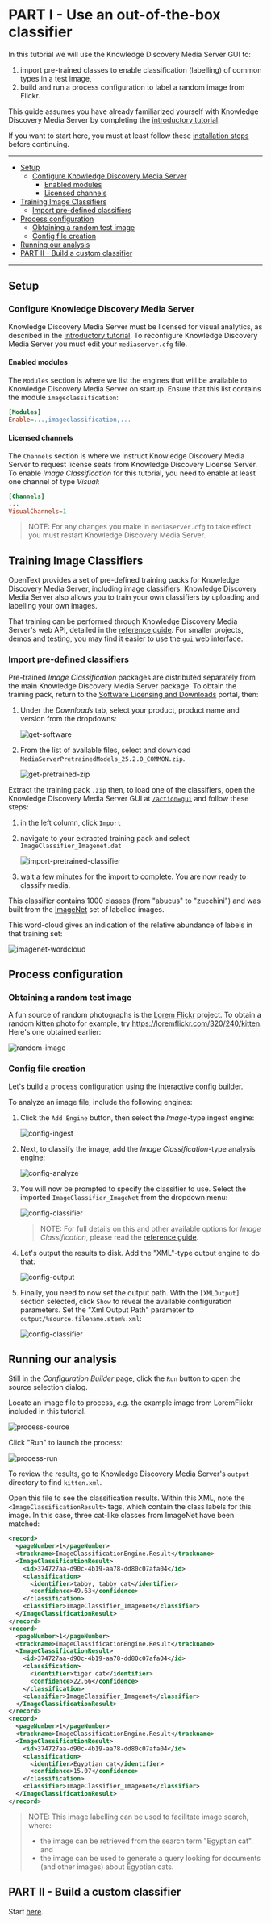 # PART I - Use an out-of-the-box classifier

In this tutorial we will use the Knowledge Discovery Media Server GUI to:

1. import pre-trained classes to enable classification (labelling) of common types in a test image,
1. build and run a process configuration to label a random image from Flickr.

This guide assumes you have already familiarized yourself with Knowledge Discovery Media Server by completing the [introductory tutorial](../../README.md#introduction).

If you want to start here, you must at least follow these [installation steps](../../setup/SETUP.md) before continuing.

---

- [Setup](#setup)
  - [Configure Knowledge Discovery Media Server](#configure-knowledge-discovery-media-server)
    - [Enabled modules](#enabled-modules)
    - [Licensed channels](#licensed-channels)
- [Training Image Classifiers](#training-image-classifiers)
  - [Import pre-defined classifiers](#import-pre-defined-classifiers)
- [Process configuration](#process-configuration)
  - [Obtaining a random test image](#obtaining-a-random-test-image)
  - [Config file creation](#config-file-creation)
- [Running our analysis](#running-our-analysis)
- [PART II - Build a custom classifier](#part-ii---build-a-custom-classifier)

---

## Setup

### Configure Knowledge Discovery Media Server

Knowledge Discovery Media Server must be licensed for visual analytics, as described in the [introductory tutorial](../../introduction/PART_I.md#enabling-analytics).  To reconfigure Knowledge Discovery Media Server you must edit your `mediaserver.cfg` file.

#### Enabled modules

The `Modules` section is where we list the engines that will be available to Knowledge Discovery Media Server on startup.  Ensure that this list contains the module `imageclassification`:

```ini
[Modules]
Enable=...,imageclassification,...
```

#### Licensed channels

The `Channels` section is where we instruct Knowledge Discovery Media Server to request license seats from Knowledge Discovery License Server.  To enable *Image Classification* for this tutorial, you need to enable at least one channel of type *Visual*:

```ini
[Channels]
...
VisualChannels=1
```

> NOTE: For any changes you make in `mediaserver.cfg` to take effect you must restart Knowledge Discovery Media Server.

## Training Image Classifiers

OpenText provides a set of pre-defined training packs for Knowledge Discovery Media Server, including image classifiers. Knowledge Discovery Media Server also allows you to train your own classifiers by uploading and labelling your own images.

That training can be performed through Knowledge Discovery Media Server's web API, detailed in the [reference guide](https://www.microfocus.com/documentation/idol/knowledge-discovery-25.2/MediaServer_25.2_Documentation/Help/index.html#Actions/Training/_ImageClassification.htm).  For smaller projects, demos and testing, you may find it easier to use the [`gui`](http://localhost:14000/a=gui) web interface.

### Import pre-defined classifiers

Pre-trained *Image Classification* packages are distributed separately from the main Knowledge Discovery Media Server package.  To obtain the training pack, return to the [Software Licensing and Downloads](https://sld.microfocus.com/mysoftware/index) portal, then:

1. Under the *Downloads* tab, select your product, product name and version from the dropdowns:

    ![get-software](../../setup/figs/get-software.png)

1. From the list of available files, select and download `MediaServerPretrainedModels_25.2.0_COMMON.zip`.

    ![get-pretrained-zip](../../setup/figs/get-pretrained-zip.png)

Extract the training pack `.zip` then, to load one of the classifiers, open the Knowledge Discovery Media Server GUI at [`/action=gui`](http://127.0.0.1:14000/a=gui#/train/imageClass(tool:select)) and follow these steps:

1. in the left column, click `Import`
1. navigate to your extracted training pack and select `ImageClassifier_Imagenet.dat`

    ![import-pretrained-classifier](./figs/import-pretrained-classifier.png)

1. wait a few minutes for the import to complete.  You are now ready to classify media.

This classifier contains 1000 classes (from "abucus" to "zucchini") and was built from the [ImageNet](https://www.image-net.org/index.php) set of labelled images.  

This word-cloud gives an indication of the relative abundance of labels in that training set:

![imagenet-wordcloud](./figs/imagenet-wordcloud.png)

## Process configuration

### Obtaining a random test image

A fun source of random photographs is the [Lorem Flickr](https://loremflickr.com/) project.  To obtain a random kitten photo for example, try <https://loremflickr.com/320/240/kitten>.  Here's one obtained earlier:

![random-image](./kitten.jpg)

### Config file creation

Let's build a process configuration using the interactive [config builder](http://localhost:14000/a=gui#/process).

To analyze an image file, include the following engines:

1. Click the `Add Engine` button, then select the *Image*-type ingest engine:

    ![config-ingest](./figs/config-ingest.png)

1. Next, to classify the image, add the *Image Classification*-type analysis engine:

    ![config-analyze](./figs/config-analyze.png)

1. You will now be prompted to specify the classifier to use.  Select the imported `ImageClassifier_ImageNet` from the dropdown menu:

    ![config-classifier](./figs/config-classifier.png)

    > NOTE: For full details on this and other available options for *Image Classification*, please read the [reference guide](https://www.microfocus.com/documentation/idol/knowledge-discovery-25.2/MediaServer_25.2_Documentation/Help/index.html#Configuration/Analysis/ImageClass/_ImageClassification.htm).

1. Let's output the results to disk.  Add the "XML"-type output engine to do that:

    ![config-output](./figs/config-output.png)

1. Finally, you need to now set the output path.  With the `[XMLOutput]` section selected, click `Show` to reveal the available configuration parameters.  Set the "Xml Output Path" parameter to `output/%source.filename.stem%.xml`:

    ![config-classifier](./figs/config-output-path.png)

## Running our analysis

Still in the *Configuration Builder* page, click the `Run` button to open the source selection dialog.

Locate an image file to process, *e.g.* the example image from LoremFlickr included in this tutorial.

![process-source](./figs/process-source.png)

Click "Run" to launch the process:

![process-run](./figs/process-run.png)

To review the results, go to Knowledge Discovery Media Server's `output` directory to find `kitten.xml`.

Open this file to see the classification results.  Within this XML, note the `<ImageClassificationResult>` tags, which contain the class labels for this image.  In this case, three cat-like classes from ImageNet have been matched:

```xml
<record>
  <pageNumber>1</pageNumber>
  <trackname>ImageClassificationEngine.Result</trackname>
  <ImageClassificationResult>
    <id>374727aa-d90c-4b19-aa78-dd80c07afa04</id>
    <classification>
      <identifier>tabby, tabby cat</identifier>
      <confidence>49.63</confidence>
    </classification>
    <classifier>ImageClassifier_Imagenet</classifier>
  </ImageClassificationResult>
</record>
<record>
  <pageNumber>1</pageNumber>
  <trackname>ImageClassificationEngine.Result</trackname>
  <ImageClassificationResult>
    <id>374727aa-d90c-4b19-aa78-dd80c07afa04</id>
    <classification>
      <identifier>tiger cat</identifier>
      <confidence>22.66</confidence>
    </classification>
    <classifier>ImageClassifier_Imagenet</classifier>
  </ImageClassificationResult>
</record>
<record>
  <pageNumber>1</pageNumber>
  <trackname>ImageClassificationEngine.Result</trackname>
  <ImageClassificationResult>
    <id>374727aa-d90c-4b19-aa78-dd80c07afa04</id>
    <classification>
      <identifier>Egyptian cat</identifier>
      <confidence>15.07</confidence>
    </classification>
    <classifier>ImageClassifier_Imagenet</classifier>
  </ImageClassificationResult>
</record>
```

> NOTE: This image labelling can be used to facilitate image search, where:
>
> - the image can be retrieved from the search term "Egyptian cat". and
> - the image can be used to generate a query looking for documents (and other images) about Egyptian cats.

## PART II - Build a custom classifier

Start [here](./PART_II.md).
